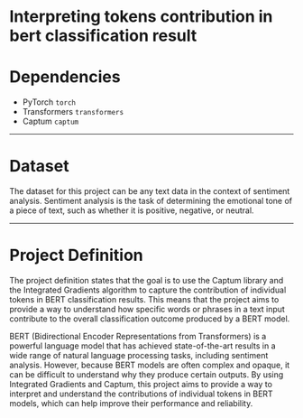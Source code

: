 # Interpreting tokens contribution in bert classification result

# Dependencies

- PyTorch `torch`
- Transformers `transformers`
- Captum `captum`

---

# Dataset

The dataset for this project can be any text data in the context of sentiment analysis. Sentiment analysis is the task of determining the emotional tone of a piece of text, such as whether it is positive, negative, or neutral.

---

# Project Definition

The project definition states that the goal is to use the Captum library and the Integrated Gradients algorithm to capture the contribution of individual tokens in BERT classification results. This means that the project aims to provide a way to understand how specific words or phrases in a text input contribute to the overall classification outcome produced by a BERT model.

BERT (Bidirectional Encoder Representations from Transformers) is a powerful language model that has achieved state-of-the-art results in a wide range of natural language processing tasks, including sentiment analysis. However, because BERT models are often complex and opaque, it can be difficult to understand why they produce certain outputs. By using Integrated Gradients and Captum, this project aims to provide a way to interpret and understand the contributions of individual tokens in BERT models, which can help improve their performance and reliability.

